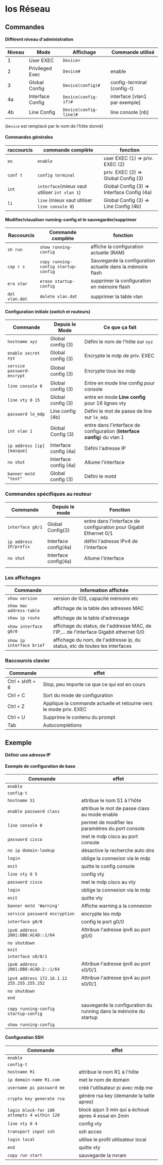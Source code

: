 # Ios Réseau

## Commandes

#### Différent niveau d'administration

| **Niveau** | Mode             | Affichage              | Commande utilisé    |
| ---------- | ---------------- | ---------------------- |--------------------|
| 1          | User EXEC        | `Device>`              |                    |
| 2          | Privileged Exec  | `Device#`              |enable              |
| 3          | Global Config    | `Device(config)#`      |config-terminal (config-t)|
| 4a         | Interface Config | `Device(config-if)#`   |interface [vlan1 par exemple]|
| 4b         | Line Config      | `Device(config-line)#` |line console [nb]    |

(`Device` est remplacé par le nom de l'hôte donné)

#### Commandes générales

| raccourcis | commande complète                             | fonction                                   |
| ---------- | --------------------------------------------- | ------------------------------------------ |
| `en`       | `enable`                                      | user EXEC (1) => priv. EXEC (2)            |
| `conf t`   | `config terminal`                             | priv. EXEC (2) => Global Config (3)        |
| `int`      | `interface`(mieux vaut utiliser `int vlan 1`) | Global Config (3) => Interface Config (4a) |
| `li`       | `line` (mieux vaut utiliser `line console 0`) | Global Config (3) => Line Config (4b)      |



#### Modifier/visualiser running-config et le sauvegarder/supprimer 

| Raccourcis     | Commande complète                    | fonction                                                   |
| -------------- | ------------------------------------ | ---------------------------------------------------------- |
| `sh run`       | `show running-config`                | affiche la configuration actuelle (RAM)                    |
| `cop r s`      | `copy running-config startup-config` | Sauvegarde la configuration actuelle dans la mémoire flash |
| `era star`     | `erase startup-config`               | supprimer la configuration en mémoire flash                |
| `del vlan.dat` | `delete vlan.dat`                    | supprimer la table vlan                                    |



#### Configuration initiale (switch et routeurs)

| Commande                   | Depuis le Mode        | Ce que ça fait                                               |
| -------------------------- | --------------------- | ------------------------------------------------------------ |
| `hostname xyz`             | Global config (3)     | Défini le nom de l'hôte sur `xyz`                            |
| `enable secret xyz`        | Global config (3)     | Encrypte le mdp de priv. EXEC                                |
| `service password-encrypt` | Global config (3)     | Encrypte tous les mdp                                        |
| `line console 0`           | Global config (3)     | Entre en mode line config pour console                       |
| `line vty 0 15`            | Global config (3)     | entre en mode **Line config** pour 16 lignes vty             |
| `password le_mdp`          | Line config (4b)      | Défini le mot de passe de line sur `le_mdp`                  |
| `int vlan 1`               | Global Config (3)     | entre dans l'interface de configuration (**Interface config**) du vlan 1 |
| `ip address [ip] [masque]` | Interface config (4a) | Défini l'adresse IP                                          |
| `no shut`                  | Interface config (4a) | Allume l'interface                                           |
| `banner motd "text"`       | Global config (3)     | Défini le motd                                               |



### Commandes spécifiques au routeur

| Commande               | Depuis le mode       | Fonction                                                     |
| ---------------------- | -------------------- | ------------------------------------------------------------ |
| `interface g0/1`       | Global Config(3)     | entre dans l'interface de configuration pour Gigabit Ethernet 0/1 |
| `ip address IP/prefix` | Interface config(4a) | défini l'adresse IPv4 de l'interface                         |
| `no shut`              | Interface config(4a) | Allume l'interface                                           |
|                        |                      |                                                              |



### Les affichages

| Commande                  | Information affichée                                         |
| ------------------------- | ------------------------------------------------------------ |
| `show version`            | version de IOS, capacité mémoire etc                         |
| `show mac address-table`  | affichage de la table des adresses MAC                       |
| `show ip route`           | affichage de la table d'adressage                            |
| `show interface g0/0`     | affichage du status, de l'addresse MAC, de l'IP,... de l'interface Gigabit ethernet 0/0 |
| `show ip interface brief` | affichage du nom, de l'addresse ip, du status, etc de toutes les interfaces |



### Raccourcis clavier

| Commande         | effet                                                        |
| ---------------- | ------------------------------------------------------------ |
| Ctrl + shift + 6 | Stop, peu importe ce que ce qui est en cours                 |
| Ctrl + C         | Sort du mode de configuration                                |
| Ctrl + Z         | Applique la commande actuelle et retourne vers le mode priv. EXEC |
| Ctrl + U         | Supprime le contenu du prompt                                |
| Tab              | Autocomplétions                                              |



## Exemple

#### Définir une adresse IP



#### Exemple de configuration de base
| Commande         | effet                                                        |
| ---------------- | ------------------------------------------------------------ |
|`enable`    |                              |
|`config-t`      |                               |
|`hostname S1`       |attribue le nom S1 à l'hôte                               |
|`enable password class`|attribue le mot de passe class au mode enable|
|`line console 0`|permet de modifier les paramètres du port console|
|`password cisco`|met le mdp cisco au port console|
|`no ip domain-lookup`|désactive la recherche auto dns|
|`login`| oblige la connexion via le mdp|
|`exit`|quitte le config console|
|`line vty 0 5`|config vty|
|`password cisco`|met le mdp cisco au vty|
|`login`| oblige la connexion via le mdp|
|`exit`|quitte vty|
|`banner motd 'Warning' `|Affiche warning a la connexion|
|`service password encryption`|encrypte les mdp|
|`interface g0/0`|config le port g0/0|
| `ipv6 address 2001:DB8:ACAD::1/64`| Attribue l'adresse ipv6 au port g0/0|
|`no shutdown`||
|`exit`||
|`interface s0/0/1`||
| `ipv6 address 2001:DB8:ACAD:2::1/64`| Attribue l'adresse ipv6 au port s0/0/1|
| `ipv4 address 172.16.1.12 255.255.255.252`| Attribue l'adresse ipv4 au port s0/0/1|
|`no shutdown`||
|`end`||
|`copy running-config startup-config`| sauvegarde la configuration du running dans la mémoire du startup|
|`show running-config`||


#### Configuration SSH
| Commande         | effet                                                        |
| ---------------- | ------------------------------------------------------------ |
|`enable`    |                              |
|`config-t`      |                               |
|`hostname R1`       |attribue le nom R1 à l'hôte                               |
|`ip domain-name R1.com`|met le nom de domain|
|`username pi password me`|créé l'utilisateur pi avec mdp me|
|`crypto key generate rsa`|génére rsa key (demande la taille apres)|
|`login block-for 180 attempts 4 within 120`| block qqun 3 min qui a échoué apres 4 essai en 2min|
|`line vty 0 4`|config vty|
|`transport input ssh`|ssh acces|
|`login local`| utilise le profil utilisateur local|
|`end`|quitte vty|
|`copy run start`|sauvegarde la nvram|
